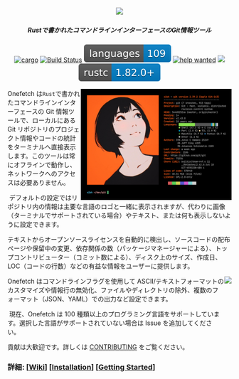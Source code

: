 <h3 align="center"><img src="../assets/onefetch.svg" height="130px"></h3>

<h5 align="center">‎Rustで書かれたコマンドラインインターフェースのGit情報ツール‎</h5>

<p align="center">
	<a href="https://crates.io/crates/onefetch"><img src="https://img.shields.io/crates/v/onefetch.svg" alt="cargo"></a>
	<a href="https://github.com/o2sh/onefetch/actions"><img src="https://github.com/o2sh/onefetch/workflows/CI/badge.svg" alt="Build Status"></a>
  <a href="https://onefetch.dev"><img src="../assets/language-badge.svg"></a>
  <a href="https://github.com/o2sh/onefetch/issues?q=is%3Aissue+is%3Aopen+label%3A%22help+wanted%22"><img src="https://img.shields.io/github/issues/o2sh/onefetch/help%20wanted?color=green" alt="help wanted"></a>
	<a href="../LICENSE.md"><img src="https://img.shields.io/badge/license-MIT-blue.svg"></a>
	<img src="../assets/msrv-badge.svg">
</p>

<img src="../assets/screenshot-1.png" align="right" height="250px">

Onefetch は`Rust`で書かれたコマンドラインインターフェースの Git 情報ツールで、ローカルにある Git リポジトリのプロジェクト情報やコードの統計をターミナルへ直接表示します。このツールは常にオフラインで動作し、ネットワークへのアクセスは必要ありません。

‎ デフォルトの設定ではリポジトリ内の情報は主要な言語のロゴと一緒に表示されますが、代わりに画像（ターミナルでサポートされている場合）やテキスト、または何も表示しないように設定できます。

テキストからオープンソースライセンスを自動的に検出し、ソースコードの配布ページや保留中の変更、依存関係の数（パッケージマネージャーによる）、トップコントリビューター（コミット数による）、ディスク上のサイズ、作成日、LOC（コードの行数）などの有益な情報をユーザーに提供します。

<img src="../assets/screenshot-2.png" align="right" height="250px">

Onefetch はコマンドラインフラグを使用して ASCII/テキストフォーマットのカスタマイズや情報行の無効化、ファイルやディレクトリの除外、複数のフォーマット（JSON、YAML）での出力など設定できます。

‎ 現在、Onefetch は 100 種類以上のプログラミング言語をサポートしています。選択した言語がサポートされていない場合は Issue を追加してください。

貢献は大歓迎です。詳しくは [CONTRIBUTING](../CONTRIBUTING.md) をご覧ください。

### 詳細: \[[Wiki](https://github.com/o2sh/onefetch/wiki)\] \[[Installation](https://github.com/o2sh/onefetch/wiki/Installation)\] \[[Getting Started](https://github.com/o2sh/onefetch/wiki/getting-started)\]
